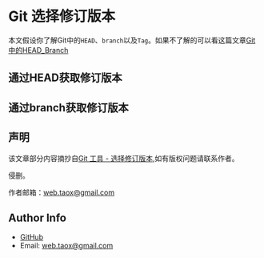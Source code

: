 # Git 选择修订版本

本文假设你了解Git中的`HEAD`、`branch`以及`Tag`。如果不了解的可以看这篇文章[Git中的HEAD_Branch]()

## 通过HEAD获取修订版本

## 通过branch获取修订版本

## 声明
该文章部分内容摘抄自[Git 工具 - 选择修订版本](https://git-scm.com/book/zh/v2/Git-%E5%B7%A5%E5%85%B7-%E9%80%89%E6%8B%A9%E4%BF%AE%E8%AE%A2%E7%89%88%E6%9C%AC),如有版权问题请联系作者。

侵删。

作者邮箱：<web.taox@gmail.com>

## Author Info

* [GitHub](https://github.com/Tao-Quixote)
* Email: <web.taox@gmail.com>